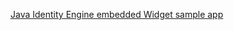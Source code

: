 [Java Identity Engine embedded Widget sample app](https://github.com/okta/okta-idx-java/tree/master/samples/embedded-sign-in-widget)
